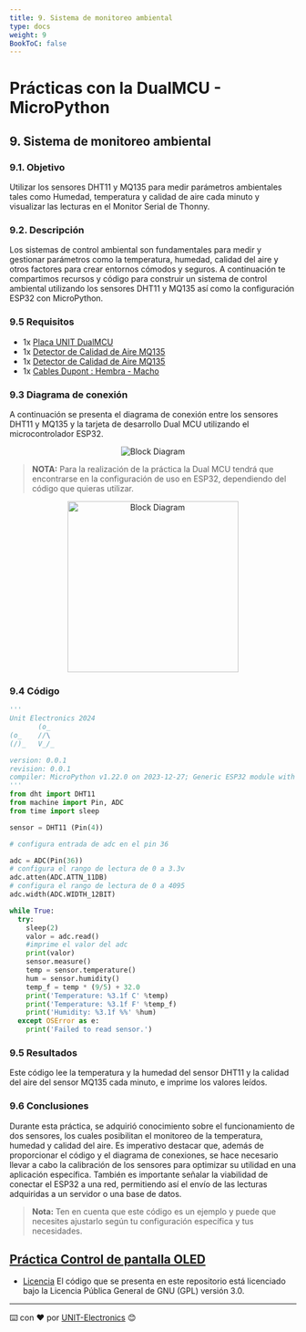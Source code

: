 ```yaml
---
title: 9. Sistema de monitoreo ambiental
type: docs
weight: 9
BookToC: false
---
```


# Prácticas con la DualMCU - MicroPython

## 9. Sistema de monitoreo ambiental 
### 9.1. Objetivo
Utilizar los sensores DHT11 y MQ135 para medir parámetros ambientales tales como Humedad, temperatura y calidad de aire cada minuto y visualizar las lecturas en el Monitor Serial de Thonny.

### 9.2. Descripción
Los sistemas de control ambiental son fundamentales para medir y gestionar parámetros como la temperatura, humedad, calidad del aire y otros factores para crear entornos cómodos y seguros. A continuación te compartimos recursos y código para construir un sistema de control ambiental utilizando los sensores DHT11 y MQ135 así como la configuración ESP32 con MicroPython.

### 9.5 Requisitos
+ 1x <a href="https://uelectronics.com/producto/unit-dualmcu-esp32-rp2040-tarjeta-de-desarrollo/" target="_blank">Placa UNIT  DualMCU</a>
+ 1x <a href="https://uelectronics.com/producto/modulo-ky-015-sensor-de-temperatura-y-humedad/" target="_blank">  Detector de Calidad de Aire MQ135</a>
+ 1x <a href="https://uelectronics.com/producto/mq-135-modulo-detector-de-calidad-de-aire/" target="_blank"> Detector de Calidad de Aire MQ135</a>
+ 1x <a href="https://uelectronics.com/producto/cables-dupont-largos-20cm-hh-mh-mm/" target="_blank">Cables Dupont : Hembra - Macho</a>


### 9.3 Diagrama de conexión 
A continuación se presenta el diagrama de conexión entre los sensores DHT11 y MQ135 y la tarjeta de desarrollo Dual MCU utilizando el microcontrolador ESP32.

<div style="text-align: center;">
<img src="/docs/9-Sistema_de_monitoreo/images/AR3578Diagrama.jpg" alt="Block Diagram" title="Block Diagram" >
</div>

> **NOTA:** Para la realización de la práctica la Dual MCU tendrá que encontrarse en la configuración de uso en ESP32, dependiendo del código que quieras utilizar.
>       
<div style="text-align: center;">
    <img src="/docs/2-Micropython/images/esp32_or_rasp.jpg" alt="Block Diagram" title="Block Diagram" style="width: 300px;">
    </div>

### 9.4 Código
```python
'''
Unit Electronics 2024
       (o_
(o_    //\
(/)_   V_/_ 

version: 0.0.1
revision: 0.0.1
compiler: MicroPython v1.22.0 on 2023-12-27; Generic ESP32 module with ESP32
'''
from dht import DHT11
from machine import Pin, ADC
from time import sleep

sensor = DHT11 (Pin(4))

# configura entrada de adc en el pin 36

adc = ADC(Pin(36))
# configura el rango de lectura de 0 a 3.3v
adc.atten(ADC.ATTN_11DB)
# configura el rango de lectura de 0 a 4095
adc.width(ADC.WIDTH_12BIT)

while True:
  try:
    sleep(2)
    valor = adc.read()
    #imprime el valor del adc
    print(valor)
    sensor.measure()
    temp = sensor.temperature()
    hum = sensor.humidity()
    temp_f = temp * (9/5) + 32.0
    print('Temperature: %3.1f C' %temp)
    print('Temperature: %3.1f F' %temp_f)
    print('Humidity: %3.1f %%' %hum)
  except OSError as e:
    print('Failed to read sensor.')
```
### 9.5 Resultados 
Este código lee la temperatura y la humedad del sensor DHT11 y la calidad del aire del sensor MQ135 cada minuto, e imprime los valores leídos.


### 9.6 Conclusiones

Durante esta práctica, se adquirió conocimiento sobre el funcionamiento de dos sensores, los cuales posibilitan el monitoreo de la temperatura, humedad y calidad del aire. Es imperativo destacar que, además de proporcionar el código y el diagrama de conexiones, se hace necesario llevar a cabo la calibración de los sensores para optimizar su utilidad en una aplicación específica. También es importante señalar la viabilidad de conectar el ESP32 a una red, permitiendo así el envío de las lecturas adquiridas a un servidor o una base de datos.



> **Nota:** Ten en cuenta que este código es un ejemplo y puede que necesites ajustarlo según tu configuración específica y tus necesidades.



## [**Práctica Control de pantalla OLED**](/docs/10-control_de_pantalla_oled/)

* [Licencia](https://www.gnu.org/licenses/gpl-3.0.html) El código que se presenta en este repositorio está licenciado bajo la Licencia Pública General de GNU (GPL) versión 3.0.
---
⌨️ con ❤️ por [UNIT-Electronics](https://github.com/UNIT-Electronics) 😊